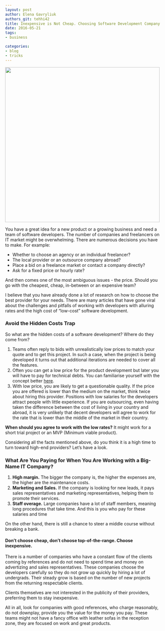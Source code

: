 ```yaml
---
layout: post
author: Elena Gavryliuk
authors_git: tehhi42
title: Inexpensive is Not Cheap. Choosing Software Development Company for Your Project
date: 2016-05-21
tags:
- business

categories:
- blog
- tricks
---
```


<img class="left" style="margin-right: 1em;" width="500" src="https://cloud.githubusercontent.com/assets/5908100/15746555/bbd76378-28df-11e6-82d0-380b18147fed.jpg"/>

You have a great idea for a new product or a growing business and need a team of software developers. The number of companies and freelancers on IT market might be overwhelming. There are numerous decisions you have to make. For example:

 - Whether to choose an agency or an individual freelancer? 
 - The local provider or an outsource company abroad? 
 - Place a bid on a freelance market or contact a company directly?
 - Ask for a fixed price or hourly rate? 

And then comes one of the most ambiguous issues - the price. Should you go with the cheapest, cheap, in-between or an expensive team?

<!--cut-->

I believe that you have already done a lot of research on how to choose the best provider for your needs. There are many articles that have gone viral about the challenges and pitfalls of working with developers with alluring rates and the high cost of “low-cost” software development. 

### Avoid the Hidden Costs Trap

So what are the hidden costs of a software development? Where do they come from? 

1. Teams often reply to bids with unrealistically low prices to match your quote and to get this project. In such a case, when the project is being developed it turns out that additional iterations are needed to cover all the features. 
2. Often you can get a low price for the product development but later you will have to pay for technical debts. You can familiarise yourself with the concept better [here](https://www.linkedin.com/pulse/high-cost-low-software-development-larry-apke). 
3. With low price, you are likely to get a questionable quality. If the price you are offered is lower than the medium on the market, think twice about hiring this provider. Positions with low salaries for the developers attract people with little experience. If you are outsourcing, even having taken the difference between the cost of living in your country and abroad, it is very unlikely that decent developers will agree to work for the rate that is lower than the middle of the market in their country. 

**When should you agree to work with the low rates?** It might work for a short trial project or an MVP (Minimum viable product).

Considering all the facts mentioned above, do you think it is a high time to turn toward high-end providers? Let’s have a look.

### What Are You Paying for When You Are Working with a Big-Name IT Company?

1. **High margin.** The bigger the company is, the higher the expenses are, the higher are the maintenance costs. 
2. **Marketing and Sales.** If the company is looking for new leads, it pays sales representatives and marketing representatives, helping them to promote their services. 
3. **Staff overage.** Large companies have a lot of staff members, meaning long procedures that take time. And this is you who pay for these salaries and time 

On the other hand, there is still a chance to steer a middle course without breaking a bank. 

#### **Don’t choose cheap, don’t choose top-of-the-range. Choose inexpensive.**

There is a number of companies who have a constant flow of the clients coming by references and do not need to spend time and money on advertizing and sales representatives. These companies choose the developers carefully so they do not grow up quickly by hiring a lot of undergrads. Their steady grow is based on the number of new projects from the returning respectable clients. 

Clients themselves are not interested in the publicity of their providers, preferring them to stay inexpensive. 

All in all, look for companies with good references, who charge reasonably, do not downplay, provide you the value for the money you pay. These teams might not have a fancy office with leather sofas in the reception zone, they are focused on work and great products. 
